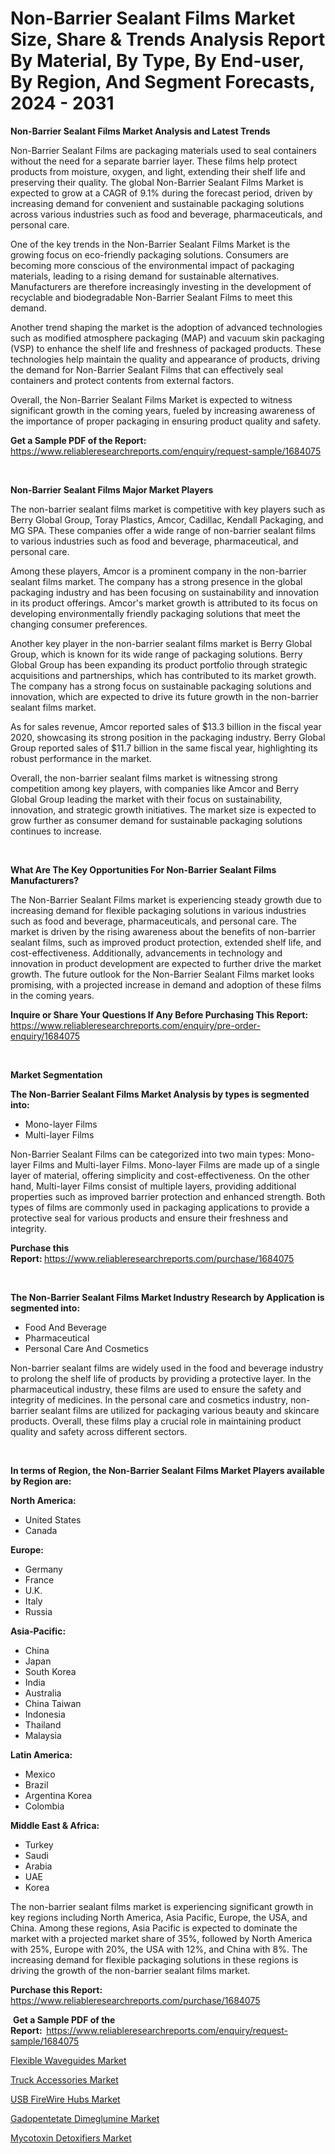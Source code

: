 <p><h1>Non-Barrier Sealant Films Market Size, Share & Trends Analysis Report By Material, By Type, By End-user, By Region, And Segment Forecasts, 2024 - 2031</h1></p><p><strong>Non-Barrier Sealant Films Market Analysis and Latest Trends</strong></p>
<p><p>Non-Barrier Sealant Films are packaging materials used to seal containers without the need for a separate barrier layer. These films help protect products from moisture, oxygen, and light, extending their shelf life and preserving their quality. The global Non-Barrier Sealant Films Market is expected to grow at a CAGR of 9.1% during the forecast period, driven by increasing demand for convenient and sustainable packaging solutions across various industries such as food and beverage, pharmaceuticals, and personal care.</p><p>One of the key trends in the Non-Barrier Sealant Films Market is the growing focus on eco-friendly packaging solutions. Consumers are becoming more conscious of the environmental impact of packaging materials, leading to a rising demand for sustainable alternatives. Manufacturers are therefore increasingly investing in the development of recyclable and biodegradable Non-Barrier Sealant Films to meet this demand.</p><p>Another trend shaping the market is the adoption of advanced technologies such as modified atmosphere packaging (MAP) and vacuum skin packaging (VSP) to enhance the shelf life and freshness of packaged products. These technologies help maintain the quality and appearance of products, driving the demand for Non-Barrier Sealant Films that can effectively seal containers and protect contents from external factors.</p><p>Overall, the Non-Barrier Sealant Films Market is expected to witness significant growth in the coming years, fueled by increasing awareness of the importance of proper packaging in ensuring product quality and safety.</p></p>
<p><strong>Get a Sample PDF of the Report:&nbsp;</strong> <a href="https://www.reliableresearchreports.com/enquiry/request-sample/1684075">https://www.reliableresearchreports.com/enquiry/request-sample/1684075</a></p>
<p>&nbsp;</p>
<p><strong>Non-Barrier Sealant Films Major Market Players</strong></p>
<p><p>The non-barrier sealant films market is competitive with key players such as Berry Global Group, Toray Plastics, Amcor, Cadillac, Kendall Packaging, and MG SPA. These companies offer a wide range of non-barrier sealant films to various industries such as food and beverage, pharmaceutical, and personal care.</p><p>Among these players, Amcor is a prominent company in the non-barrier sealant films market. The company has a strong presence in the global packaging industry and has been focusing on sustainability and innovation in its product offerings. Amcor's market growth is attributed to its focus on developing environmentally friendly packaging solutions that meet the changing consumer preferences.</p><p>Another key player in the non-barrier sealant films market is Berry Global Group, which is known for its wide range of packaging solutions. Berry Global Group has been expanding its product portfolio through strategic acquisitions and partnerships, which has contributed to its market growth. The company has a strong focus on sustainable packaging solutions and innovation, which are expected to drive its future growth in the non-barrier sealant films market.</p><p>As for sales revenue, Amcor reported sales of $13.3 billion in the fiscal year 2020, showcasing its strong position in the packaging industry. Berry Global Group reported sales of $11.7 billion in the same fiscal year, highlighting its robust performance in the market.</p><p>Overall, the non-barrier sealant films market is witnessing strong competition among key players, with companies like Amcor and Berry Global Group leading the market with their focus on sustainability, innovation, and strategic growth initiatives. The market size is expected to grow further as consumer demand for sustainable packaging solutions continues to increase.</p></p>
<p>&nbsp;</p>
<p><strong>What Are The Key Opportunities For Non-Barrier Sealant Films Manufacturers?</strong></p>
<p><p>The Non-Barrier Sealant Films market is experiencing steady growth due to increasing demand for flexible packaging solutions in various industries such as food and beverage, pharmaceuticals, and personal care. The market is driven by the rising awareness about the benefits of non-barrier sealant films, such as improved product protection, extended shelf life, and cost-effectiveness. Additionally, advancements in technology and innovation in product development are expected to further drive the market growth. The future outlook for the Non-Barrier Sealant Films market looks promising, with a projected increase in demand and adoption of these films in the coming years.</p></p>
<p><strong>Inquire or Share Your Questions If Any Before Purchasing This Report:</strong> <a href="https://www.reliableresearchreports.com/enquiry/pre-order-enquiry/1684075">https://www.reliableresearchreports.com/enquiry/pre-order-enquiry/1684075</a></p>
<p>&nbsp;</p>
<p><strong>Market Segmentation</strong></p>
<p><strong>The Non-Barrier Sealant Films Market Analysis by types is segmented into:</strong></p>
<p><ul><li>Mono-layer Films</li><li>Multi-layer Films</li></ul></p>
<p><p>Non-Barrier Sealant Films can be categorized into two main types: Mono-layer Films and Multi-layer Films. Mono-layer Films are made up of a single layer of material, offering simplicity and cost-effectiveness. On the other hand, Multi-layer Films consist of multiple layers, providing additional properties such as improved barrier protection and enhanced strength. Both types of films are commonly used in packaging applications to provide a protective seal for various products and ensure their freshness and integrity.</p></p>
<p><strong>Purchase this Report:&nbsp;</strong><a href="https://www.reliableresearchreports.com/purchase/1684075">https://www.reliableresearchreports.com/purchase/1684075</a></p>
<p>&nbsp;</p>
<p><strong>The Non-Barrier Sealant Films Market Industry Research by Application is segmented into:</strong></p>
<p><ul><li>Food And Beverage</li><li>Pharmaceutical</li><li>Personal Care And Cosmetics</li></ul></p>
<p><p>Non-barrier sealant films are widely used in the food and beverage industry to prolong the shelf life of products by providing a protective layer. In the pharmaceutical industry, these films are used to ensure the safety and integrity of medicines. In the personal care and cosmetics industry, non-barrier sealant films are utilized for packaging various beauty and skincare products. Overall, these films play a crucial role in maintaining product quality and safety across different sectors.</p></p>
<p>&nbsp;</p>
<p><strong>In terms of Region, the Non-Barrier Sealant Films Market Players available by Region are:</strong></p>
<p>
    <p> <strong> North America: </strong>
        <ul>
            <li>United States</li>
            <li>Canada</li>
        </ul>
        </p> 
    <p> <strong> Europe: </strong>
        <ul>
            <li>Germany</li>
            <li>France</li>
            <li>U.K.</li>
            <li>Italy</li>
            <li>Russia</li>
        </ul>
        </p> 
    <p> <strong> Asia-Pacific: </strong>
        <ul>
            <li>China</li>
            <li>Japan</li>
            <li>South Korea</li>
            <li>India</li>
            <li>Australia</li>
            <li>China Taiwan</li>
            <li>Indonesia</li>
            <li>Thailand</li>
            <li>Malaysia</li>
        </ul>
        </p> 
    <p> <strong> Latin America: </strong>
        <ul>
            <li>Mexico</li>
            <li>Brazil</li>
            <li>Argentina Korea</li>
            <li>Colombia</li>
        </ul>
        </p> 
    <p> <strong> Middle East & Africa: </strong>
        <ul>
            <li>Turkey</li>
            <li>Saudi</li>
            <li>Arabia</li>
            <li>UAE</li>
            <li>Korea</li>
        </ul>
    </p>
    </p>
<p><p>The non-barrier sealant films market is experiencing significant growth in key regions including North America, Asia Pacific, Europe, the USA, and China. Among these regions, Asia Pacific is expected to dominate the market with a projected market share of 35%, followed by North America with 25%, Europe with 20%, the USA with 12%, and China with 8%. The increasing demand for flexible packaging solutions in these regions is driving the growth of the non-barrier sealant films market.</p></p>
<p><strong>Purchase this Report: </strong><a href="https://www.reliableresearchreports.com/purchase/1684075">https://www.reliableresearchreports.com/purchase/1684075</a></p>
<p>&nbsp;<strong>Get a Sample PDF of the Report:&nbsp;&nbsp;</strong><a href="https://www.reliableresearchreports.com/enquiry/request-sample/1684075">https://www.reliableresearchreports.com/enquiry/request-sample/1684075</a></p>
<p><strong></strong></p>
<p><p><a href="https://medium.com/@annaalexander40/flexible-waveguides-market-furnishes-information-on-market-share-market-trends-and-market-growth-17041e4da3e2">Flexible Waveguides Market</a></p><p><a href="https://github.com/edytherolanlouisejk1miz0wig/Market-Research-Report-List-1/blob/main/truck-accessories-market.md">Truck Accessories Market</a></p><p><a href="https://github.com/peachesmcdowel1/Market-Research-Report-List-1/blob/main/usb-firewire-hubs-market.md">USB FireWire Hubs Market</a></p><p><a href="https://issuu.com/reportprime-2/docs/gadopentetate-dimeglumine-market-size-2030.pptx">Gadopentetate Dimeglumine Market</a></p><p><a href="https://issuu.com/reportprime-2/docs/mycotoxin-detoxifiers-market-size-2030.pptx">Mycotoxin Detoxifiers Market</a></p></p>
